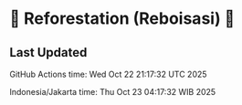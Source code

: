 
# 🌳 Reforestation (Reboisasi) 🌲

## Last Updated

GitHub Actions time: Wed Oct 22 21:17:32 UTC 2025

Indonesia/Jakarta time: Thu Oct 23 04:17:32 WIB 2025
